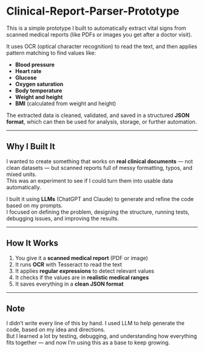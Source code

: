 # Clinical-Report-Parser-Prototype

This is a simple prototype I built to automatically extract vital signs from scanned medical reports (like PDFs or images you get after a doctor visit).

It uses OCR (optical character recognition) to read the text, and then applies pattern matching to find values like:

- **Blood pressure**
- **Heart rate**
- **Glucose**
- **Oxygen saturation**
- **Body temperature**
- **Weight and height**
- **BMI** (calculated from weight and height)

The extracted data is cleaned, validated, and saved in a structured **JSON format**, which can then be used for analysis, storage, or further automation.

---

## Why I Built It

I wanted to create something that works on **real clinical documents** — not clean datasets — but scanned reports full of messy formatting, typos, and mixed units.  
This was an experiment to see if I could turn them into usable data automatically.

I built it using **LLMs** (ChatGPT and Claude) to generate and refine the code based on my prompts.  
I focused on defining the problem, designing the structure, running tests, debugging issues, and improving the results.

---

## How It Works

1. You give it a **scanned medical report** (PDF or image)  
2. It runs **OCR** with Tesseract to read the text  
3. It applies **regular expressions** to detect relevant values  
4. It checks if the values are in **realistic medical ranges**  
5. It saves everything in a **clean JSON format**

---

## Note

I didn’t write every line of this by hand. I used LLM to help generate the code, based on my idea and directions.  
But I learned a lot by testing, debugging, and understanding how everything fits together — and now I’m using this as a base to keep growing.
